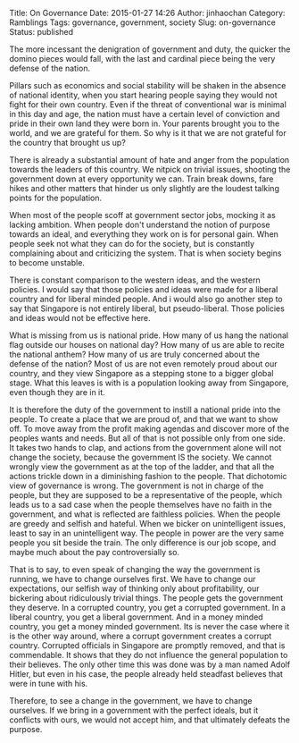 Title: On Governance
Date: 2015-01-27 14:26
Author: jinhaochan
Category: Ramblings
Tags: governance, government, society
Slug: on-governance
Status: published

The more incessant the denigration of government and duty, the quicker the domino pieces would fall, with the last and cardinal piece being the very defense of the nation.

Pillars such as economics and social stability will be shaken in the absence of national identity, when you start hearing people saying they would not fight for their own country. Even if the threat of conventional war is minimal in this day and age, the nation must have a certain level of conviction and pride in their own land they were born in. Your parents brought you to the world, and we are grateful for them. So why is it that we are not grateful for the country that brought us up?

There is already a substantial amount of hate and anger from the population towards the leaders of this country. We nitpick on trivial issues, shooting the government down at every opportunity we can. Train break downs, fare hikes and other matters that hinder us only slightly are the loudest talking points for the population.

When most of the people scoff at government sector jobs, mocking it as lacking ambition. When people don't understand the notion of purpose towards an ideal, and everything they work on is for personal gain. When people seek not what they can do for the society, but is constantly complaining about and criticizing the system. That is when society begins to become unstable.

There is constant comparison to the western ideas, and the western policies. I would say that those policies and ideas were made for a liberal country and for liberal minded people. And i would also go another step to say that Singapore is not entirely liberal, but pseudo-liberal. Those policies and ideas would not be effective here.

What is missing from us is national pride. How many of us hang the national flag outside our houses on national day? How many of us are able to recite the national anthem? How many of us are truly concerned about the defense of the nation? Most of us are not even remotely proud about our country, and they view Singapore as a stepping stone to a bigger global stage. What this leaves is with is a population looking away from Singapore, even though they are in it.

It is therefore the duty of the government to instill a national pride into the people. To create a place that we are proud of, and that we want to show off. To move away from the profit making agendas and discover more of the peoples wants and needs. But all of that is not possible only from one side. It takes two hands to clap, and actions from the government alone will not change the society, because the government IS the society. We cannot wrongly view the government as at the top of the ladder, and that all the actions trickle down in a diminishing fashion to the people. That dichotomic view of governance is wrong. The government is not in charge of the people, but they are supposed to be a representative of the people, which leads us to a sad case when the people themselves have no faith in the government, and what is reflected are faithless policies. When the people are greedy and selfish and hateful. When we bicker on unintelligent issues, least to say in an unintelligent way. The people in power are the very same people you sit beside the train. The only difference is our job scope, and maybe much about the pay controversially so.

That is to say, to even speak of changing the way the government is running, we have to change ourselves first. We have to change our expectations, our selfish way of thinking only about profitability, our bickering about ridiculously trivial things. The people gets the government they deserve. In a corrupted country, you get a corrupted government. In a liberal country, you get a liberal government. And in a money minded country, you get a money minded government. Its is never the case where it is the other way around, where a corrupt government creates a corrupt country. Corrupted officials in Singapore are promptly removed, and that is commendable. It shows that they do not influence the general population to their believes. The only other time this was done was by a man named Adolf Hitler, but even in his case, the people already held steadfast believes that were in tune with his.

Therefore, to see a change in the government, we have to change ourselves. If we bring in a government with the perfect ideals, but it conflicts with ours, we would not accept him, and that ultimately defeats the purpose.
